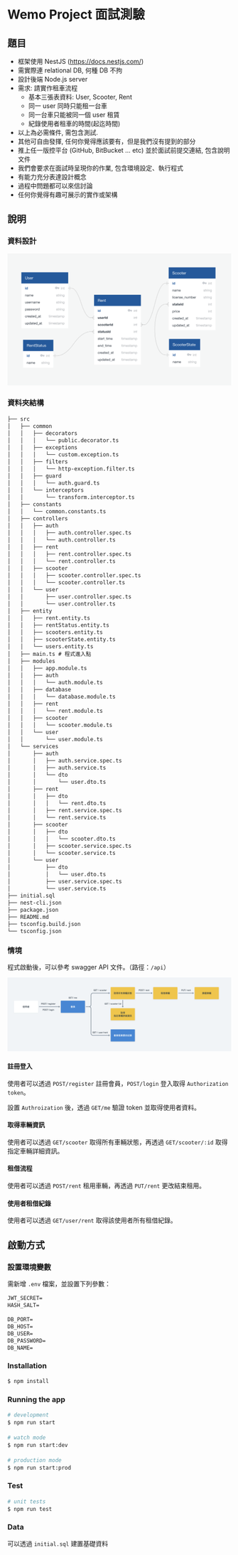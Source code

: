 # Wemo Project 面試測驗

## 題目

- 框架使用 NestJS (<https://docs.nestjs.com/>)
- 需實際連 relational DB, 何種 DB 不拘
- 設計後端 Node.js server
- 需求: 請實作租車流程
  - 基本三張表資料: User, Scooter, Rent
  - 同一 user 同時只能租一台車
  - 同一台車只能被同一個 user 租賃
  - 紀錄使用者租車的時間(起迄時間)
- 以上為必需條件, 需包含測試.
- 其他可自由發揮, 任何你覺得應該要有，但是我們沒有提到的部分
- 推上任一版控平台 (GitHub, BitBucket … etc) 並於面試前提交連結, 包含說明文件
- 我們會要求在面試時呈現你的作業, 包含環境設定、執行程式
- 有能力充分表達設計概念
- 過程中問題都可以來信討論
- 任何你覺得有趣可展示的實作或架構

## 說明

### 資料設計

![流程圖](/image/wemo_db.png)

### 資料夾結構

```
├── src
│   ├── common
│   │   ├── decorators
│   │   │   └── public.decorator.ts
│   │   ├── exceptions
│   │   │   └── custom.exception.ts
│   │   ├── filters
│   │   │   └── http-exception.filter.ts
│   │   ├── guard
│   │   │   └── auth.guard.ts
│   │   └── interceptors
│   │       └── transform.interceptor.ts
│   ├── constants
│   │   └── common.constants.ts
│   ├── controllers
│   │   ├── auth
│   │   │   ├── auth.controller.spec.ts
│   │   │   └── auth.controller.ts
│   │   ├── rent
│   │   │   ├── rent.controller.spec.ts
│   │   │   └── rent.controller.ts
│   │   ├── scooter
│   │   │   ├── scooter.controller.spec.ts
│   │   │   └── scooter.controller.ts
│   │   └── user
│   │       ├── user.controller.spec.ts
│   │       └── user.controller.ts
│   ├── entity
│   │   ├── rent.entity.ts
│   │   ├── rentStatus.entity.ts
│   │   ├── scooters.entity.ts
│   │   ├── scooterState.entity.ts
│   │   └── users.entity.ts
│   ├── main.ts # 程式進入點
│   ├── modules
│   │   ├── app.module.ts
│   │   ├── auth
│   │   │   └── auth.module.ts
│   │   ├── database
│   │   │   └── database.module.ts
│   │   ├── rent
│   │   │   └── rent.module.ts
│   │   ├── scooter
│   │   │   └── scooter.module.ts
│   │   └── user
│   │       └── user.module.ts
│   └── services
│       ├── auth
│       │   ├── auth.service.spec.ts
│       │   ├── auth.service.ts
│       │   └── dto
│       │       └── user.dto.ts
│       ├── rent
│       │   ├── dto
│       │   │   └── rent.dto.ts
│       │   ├── rent.service.spec.ts
│       │   └── rent.service.ts
│       ├── scooter
│       │   ├── dto
│       │   │   └── scooter.dto.ts
│       │   ├── scooter.service.spec.ts
│       │   └── scooter.service.ts
│       └── user
│           ├── dto
│           │   └── user.dto.ts
│           ├── user.service.spec.ts
│           └── user.service.ts
├── initial.sql
├── nest-cli.json
├── package.json
├── README.md
├── tsconfig.build.json
└── tsconfig.json
```

### 情境

程式啟動後，可以參考 swagger API 文件。（路徑：`/api`）

![情境](/image/wemo_flow.png)

#### 註冊登入

使用者可以透過 `POST/register` 註冊會員，`POST/login` 登入取得 `Authorization token`。

設置 `Authroization` 後，透過 `GET/me` 驗證 token 並取得使用者資料。

#### 取得車輛資訊

使用者可以透過 `GET/scooter` 取得所有車輛狀態，再透過 `GET/scooter/:id` 取得指定車輛詳細資訊。

#### 租借流程

使用者可以透過 `POST/rent` 租用車輛，再透過 `PUT/rent` 更改結束租用。

#### 使用者租借紀錄

使用者可以透過 `GET/user/rent` 取得該使用者所有租借紀錄。

## 啟動方式

### 設置環境變數

需新增 `.env` 檔案，並設置下列參數：

```
JWT_SECRET=
HASH_SALT=

DB_PORT=
DB_HOST=
DB_USER=
DB_PASSWORD=
DB_NAME=
```

### Installation

```bash
$ npm install
```

### Running the app

```bash
# development
$ npm run start

# watch mode
$ npm run start:dev

# production mode
$ npm run start:prod
```

### Test

```bash
# unit tests
$ npm run test
```

### Data

可以透過 `initial.sql` 建置基礎資料
